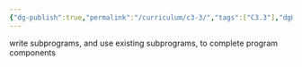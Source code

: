```yaml
---
{"dg-publish":true,"permalink":"/curriculum/c3-3/","tags":["C3.3"],"dgHomeLink":false}
---
```


write subprograms, and use existing subprograms, to complete program components